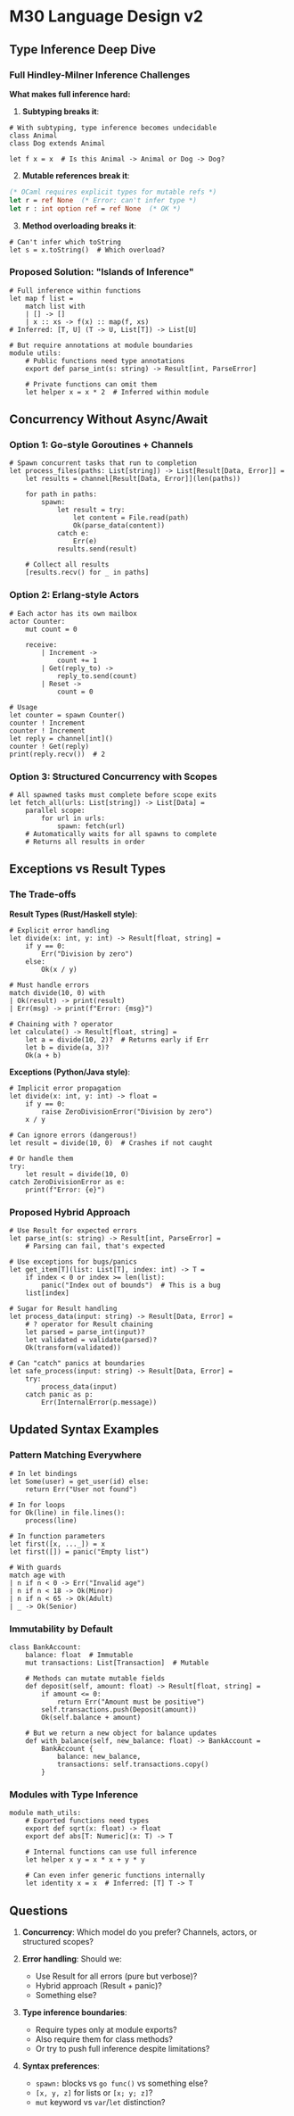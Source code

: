 # M30 Language Design v2

## Type Inference Deep Dive

### Full Hindley-Milner Inference Challenges

**What makes full inference hard:**

1. **Subtyping breaks it**:
```m30
# With subtyping, type inference becomes undecidable
class Animal
class Dog extends Animal

let f x = x  # Is this Animal -> Animal or Dog -> Dog?
```

2. **Mutable references break it**:
```ocaml
(* OCaml requires explicit types for mutable refs *)
let r = ref None  (* Error: can't infer type *)
let r : int option ref = ref None  (* OK *)
```

3. **Method overloading breaks it**:
```m30
# Can't infer which toString
let s = x.toString()  # Which overload?
```

### Proposed Solution: "Islands of Inference"

```m30
# Full inference within functions
let map f list =
    match list with
    | [] -> []
    | x :: xs -> f(x) :: map(f, xs)
# Inferred: [T, U] (T -> U, List[T]) -> List[U]

# But require annotations at module boundaries
module utils:
    # Public functions need type annotations
    export def parse_int(s: string) -> Result[int, ParseError]
    
    # Private functions can omit them
    let helper x = x * 2  # Inferred within module
```

## Concurrency Without Async/Await

### Option 1: Go-style Goroutines + Channels
```m30
# Spawn concurrent tasks that run to completion
let process_files(paths: List[string]) -> List[Result[Data, Error]] =
    let results = channel[Result[Data, Error]](len(paths))
    
    for path in paths:
        spawn:
            let result = try:
                let content = File.read(path)
                Ok(parse_data(content))
            catch e:
                Err(e)
            results.send(result)
    
    # Collect all results
    [results.recv() for _ in paths]
```

### Option 2: Erlang-style Actors
```m30
# Each actor has its own mailbox
actor Counter:
    mut count = 0
    
    receive:
        | Increment -> 
            count += 1
        | Get(reply_to) ->
            reply_to.send(count)
        | Reset ->
            count = 0

# Usage
let counter = spawn Counter()
counter ! Increment
counter ! Increment
let reply = channel[int]()
counter ! Get(reply)
print(reply.recv())  # 2
```

### Option 3: Structured Concurrency with Scopes
```m30
# All spawned tasks must complete before scope exits
let fetch_all(urls: List[string]) -> List[Data] =
    parallel scope:
        for url in urls:
            spawn: fetch(url)
    # Automatically waits for all spawns to complete
    # Returns all results in order
```

## Exceptions vs Result Types

### The Trade-offs

**Result Types (Rust/Haskell style)**:
```m30
# Explicit error handling
let divide(x: int, y: int) -> Result[float, string] =
    if y == 0:
        Err("Division by zero")
    else:
        Ok(x / y)

# Must handle errors
match divide(10, 0) with
| Ok(result) -> print(result)
| Err(msg) -> print(f"Error: {msg}")

# Chaining with ? operator
let calculate() -> Result[float, string] =
    let a = divide(10, 2)?  # Returns early if Err
    let b = divide(a, 3)?
    Ok(a + b)
```

**Exceptions (Python/Java style)**:
```m30
# Implicit error propagation
let divide(x: int, y: int) -> float =
    if y == 0:
        raise ZeroDivisionError("Division by zero")
    x / y

# Can ignore errors (dangerous!)
let result = divide(10, 0)  # Crashes if not caught

# Or handle them
try:
    let result = divide(10, 0)
catch ZeroDivisionError as e:
    print(f"Error: {e}")
```

### Proposed Hybrid Approach

```m30
# Use Result for expected errors
let parse_int(s: string) -> Result[int, ParseError] =
    # Parsing can fail, that's expected

# Use exceptions for bugs/panics
let get_item[T](list: List[T], index: int) -> T =
    if index < 0 or index >= len(list):
        panic("Index out of bounds")  # This is a bug
    list[index]

# Sugar for Result handling
let process_data(input: string) -> Result[Data, Error] =
    # ? operator for Result chaining
    let parsed = parse_int(input)?
    let validated = validate(parsed)?
    Ok(transform(validated))

# Can "catch" panics at boundaries
let safe_process(input: string) -> Result[Data, Error] =
    try:
        process_data(input)
    catch panic as p:
        Err(InternalError(p.message))
```

## Updated Syntax Examples

### Pattern Matching Everywhere
```m30
# In let bindings
let Some(user) = get_user(id) else:
    return Err("User not found")

# In for loops  
for Ok(line) in file.lines():
    process(line)

# In function parameters
let first([x, ..._]) = x
let first([]) = panic("Empty list")

# With guards
match age with
| n if n < 0 -> Err("Invalid age")
| n if n < 18 -> Ok(Minor)
| n if n < 65 -> Ok(Adult)
| _ -> Ok(Senior)
```

### Immutability by Default
```m30
class BankAccount:
    balance: float  # Immutable
    mut transactions: List[Transaction]  # Mutable
    
    # Methods can mutate mutable fields
    def deposit(self, amount: float) -> Result[float, string] =
        if amount <= 0:
            return Err("Amount must be positive")
        self.transactions.push(Deposit(amount))
        Ok(self.balance + amount)
    
    # But we return a new object for balance updates
    def with_balance(self, new_balance: float) -> BankAccount =
        BankAccount {
            balance: new_balance,
            transactions: self.transactions.copy()
        }
```

### Modules with Type Inference
```m30
module math_utils:
    # Exported functions need types
    export def sqrt(x: float) -> float
    export def abs[T: Numeric](x: T) -> T
    
    # Internal functions can use full inference
    let helper x y = x * x + y * y
    
    # Can even infer generic functions internally
    let identity x = x  # Inferred: [T] T -> T
```

## Questions

1. **Concurrency**: Which model do you prefer? Channels, actors, or structured scopes?

2. **Error handling**: Should we:
   - Use Result for all errors (pure but verbose)?
   - Hybrid approach (Result + panic)?
   - Something else?

3. **Type inference boundaries**: 
   - Require types only at module exports?
   - Also require them for class methods?
   - Or try to push full inference despite limitations?

4. **Syntax preferences**:
   - `spawn:` blocks vs `go func()` vs something else?
   - `[x, y, z]` for lists or `[x; y; z]`?
   - `mut` keyword vs `var`/`let` distinction?